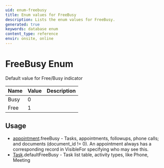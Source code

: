 ```yaml
---
uid: enum-freebusy
title: Enum values for FreeBusy
description: Lists the enum values for FreeBusy.
generated: true
keywords: database enum
content_type: reference
envir: onsite, online
---
```


# FreeBusy Enum

Default value for Free/Busy indicator

| Name | Value | Description |
|------|-------|-------------|
|Busy|0||
|Free|1||

## Usage

* [appointment](../appointment.md).freeBusy - Tasks, appointments, followups, phone calls; and documents (document_id != 0). An appointment always has a corresponding record in VisibleFor specifying who may see this. 
* [Task](../task.md).defaultFreeBusy - Task list table, activity types, like Phone, Meeting
